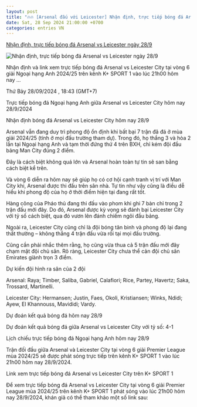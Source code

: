 ```yaml
---
layout: post
title: "🔥🔥 [Arsenal đấu với Leicester] Nhận định, trực tiếp bóng đá Arsenal vs Leicester ngày 28/9"
date: Sat, 28 Sep 2024 21:00:00 +0700
categories: entries VN
---
```

[Nhận định, trực tiếp bóng đá Arsenal vs Leicester ngày 28/9](https://nongnghiep.vn/nhan-dinh-truc-tiep-arsenal-vs-leicester-city-giai-ngoai-hang-anh-hom-nay-28-9-2024-d401610.html)

![Nhận định, trực tiếp bóng đá Arsenal vs Leicester ngày 28/9](https://t.ex-cdn.com/nongnghiep.vn/560w/files/content/2024/09/28/truc-tiep-bong-da-arsenal-vs-leicester-28-9-180604_392-184349.jpg)

Nhận định và link xem trực tiếp bóng đá Arsenal vs Leicester City tại vòng 6 giải Ngoại hạng Anh 2024/25 trên kênh K+ SPORT 1 vào lúc 21h00 hôm nay ...

Thứ Bảy 28/09/2024 , 18:43 (GMT+7)

Trực tiếp bóng đá Ngoại hạng Anh giữa Arsenal vs Leicester City hôm nay 28/9/2024

Nhận định bóng đá Arsenal vs Leicester City hôm nay 28/9

Arsenal vẫn đang duy trì phong độ ổn định khi bất bại 7 trận đã đá ở mùa giải 2024/25 (tính ở mọi đấu trường tham dự). Trong đó, họ thắng 3 và hòa 2 lần tại Ngoại hạng Anh và tạm thời đứng thứ 4 trên BXH, chỉ kém đội đầu bảng Man City đúng 2 điểm.

Đây là cách biệt không quá lớn và Arsenal hoàn toàn tự tin sẽ san bằng cách biệt kể trên.

Và vòng 6 diễn ra hôm nay sẽ giúp họ có cơ hội cạnh tranh vị trí với Man City khi, Arsenal được thi đấu trên sân nhà. Tự tin như vậy cũng là điều dễ hiểu khi phong độ của họ ở thời điểm hiện tại đang rất tốt.

Hàng công của Pháo thủ đang thi đấu vào phom khi ghi 7 bàn chỉ trong 2 trận đấu mới đây. Do đó, Arsenal được kỳ vọng sẽ đánh bại Leicester City với tỷ số cách biệt, qua đó vươn lên đánh chiếm ngôi đầu bảng.

Ngoài ra, Leicester City cũng chỉ là đội bóng tân binh và phong độ lại đang thất thường – không thắng 4 trận đấu vừa rồi tại mọi đấu trường.

Cũng cần phải nhắc thêm rằng, họ cũng vừa thua cả 5 trận đấu mới đây chạm mặt đội chủ sân. Rõ ràng, Leicester City chưa thể cản đội chủ sân Emirates giành trọn 3 điểm.

Dự kiến đội hình ra sân của 2 đội

Arsenal: Raya; Timber, Saliba, Gabriel, Calafiori; Rice, Partey, Havertz; Saka, Trossard, Martinelli.

Leicester City: Hermansen; Justin, Faes, Okoli, Kristiansen; Winks, Ndidi; Ayew, El Khannouss, Mavididi; Vardy.

Dự đoán kết quả bóng đá hôm nay 28/9

Dự đoán kết quả bóng đá giữa Arsenal vs Leicester City với tỷ số: 4-1

Lịch chiếu trực tiếp bóng đá Ngoại hạng Anh hôm nay 28/9

Trận đối đầu giữa Arsenal và Leicester City tại vòng 6 giải Premier League mùa 2024/25 sẽ được phát sóng trực tiếp trên kênh K+ SPORT 1 vào lúc 21h00 hôm nay 28/9/2024.

Link xem trực tiếp bóng đá Arsenal vs Leicester City trên K+ SPORT 1

Để xem trực tiếp bóng đá Arsenal vs Leicester City tại vòng 6 giải Premier League mùa 2024/25 trên kênh K+ SPORT 1 phát sóng vào lúc 21h00 hôm nay 28/9/2024, khán giả có thể tham khảo một số link sau:

